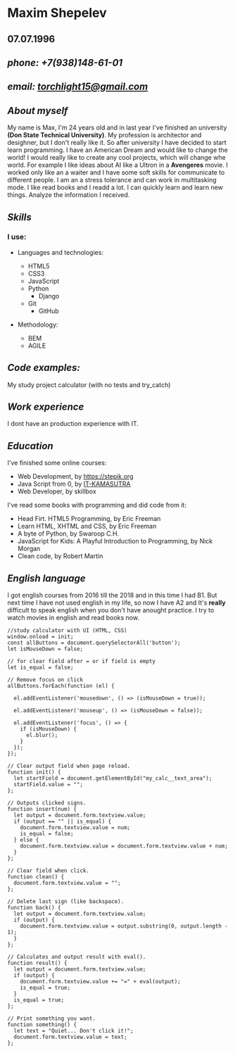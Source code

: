    # Maxim Shepelev
   ## 07.07.1996
        
   ## _phone: **+7(938)148-61-01**_
   ## _email: **torchlight15@gmail.com**_
   
   ## _About myself_
   My name is Max, I'm 24 years old and in last year I've finished an university **(Don State Technical University)**. My profession is architector and desighner, but I don't really like it. So after university I have deсided to start learn programming. 
   I have an American Dream and would like to change the world! I would really like to create any cool projects, which will change whe world. For example I like ideas about AI like a Ultron in a **Avengeres** movie. I worked only like an a waiter and I have some soft skills for communicate to different people. I am an a stress tolerance and can work in multitasking mode. I like read books and I readd a lot. I can quickly learn and learn new things. Analyze the information I received.
   ## _Skills_
   ### I use:
   * Languages and technologies:
     * HTML5
     * CSS3
     * JavaScript
     * Python
       * Django
     * Git
       * GitHub
               
   * Methodology:
      * BEM
      * AGILE
     
   ## _Code examples:_
My study project  calculator (with no tests and try_catch)


  ## _Work experience_
I dont have an production experience with IT.

  ## _Education_
I've finished some online courses:
* Web Development, by https://stepik.org
* Java Script from 0, by [IT-KAMASUTRA](https://www.youtube.com/channel/UCTW0FUhT0m-Bqg2trTbSs0g)
* Web Developer, by skillbox

I've read some books with programming and did code from it:
* Head Firt. HTML5 Programming, by Eric Freeman
* Learn HTML, XHTML and CSS, by Eric Freeman
* A byte of Python, by Swaroop C.H.
* JavaScript for Kids: A Playful Introduction to Programming, by Nick Morgan 
* Clean code, by Robert Martin

## _English language_

I got english courses from 2016 till the 2018 and in this time I had B1. But next time I have not used english in my life, so now I have A2 and It's **really** difficult to speak english when you don't have anought practice. I try to watch movies in english and read books now.
        
```
//study calculator with UI (HTML, CSS)
window.onload = init;
const allButtons = document.querySelectorAll('button');
let isMouseDown = false;

// for clear field after = or if field is empty
let is_equal = false;

// Remove focus on click
allButtons.forEach(function (el) {

  el.addEventListener('mousedown', () => (isMouseDown = true));

  el.addEventListener('mouseup', () => (isMouseDown = false));

  el.addEventListener('focus', () => {
    if (isMouseDown) {
      el.blur();
    }
  });
});

// Clear output field when page reload.
function init() {
  let startField = document.getElementById("my_calc__text_area");
  startField.value = "";
};

// Outputs clicked signs.
function insert(num) {
  let output = document.form.textview.value;
  if (output == "" || is_equal) {
    document.form.textview.value = num;
    is_equal = false;
  } else {
    document.form.textview.value = document.form.textview.value + num;
  }
};

// Clear field when click.
function clean() {
  document.form.textview.value = "";
};

// Delete last sign (like backspace).
function back() {
  let output = document.form.textview.value;
  if (output) {
    document.form.textview.value = output.substring(0, output.length - 1);
  }
};

// Calculates and output result with eval().
function result() {
  let output = document.form.textview.value;
  if (output) {
    document.form.textview.value += "=" + eval(output);
    is_equal = true;
  }
  is_equal = true;
};

// Print something you want.
function something() {
  let text = "Quiet... Don't click it!";
  document.form.textview.value = text;
};
```

  


        
